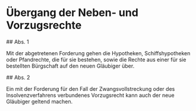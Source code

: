 # Übergang der Neben- und Vorzugsrechte



\#\# Abs. 1

 Mit der abgetretenen Forderung gehen die Hypotheken, Schiffshypotheken oder Pfandrechte, die für sie bestehen, sowie die Rechte aus einer für sie bestellten Bürgschaft auf den neuen Gläubiger über.

\#\# Abs. 2

 Ein mit der Forderung für den Fall der Zwangsvollstreckung oder des Insolvenzverfahrens verbundenes Vorzugsrecht kann auch der neue Gläubiger geltend machen. 

